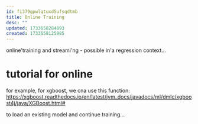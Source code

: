 ```yaml
---
id: fi379gpwlqtuxd5ufsqdtmb
title: Online Training
desc: ""
updated: 1733658284893
created: 1733658125985
---
```



online'training and streami'ng - possible in'a regression context...


# tutorial for online 

for example, for xgboost, we cna use this function:
https://xgboost.readthedocs.io/en/latest/jvm_docs/javadocs/ml/dmlc/xgboost4j/java/XGBoost.html#

to load an existing model and continue trainíng...
